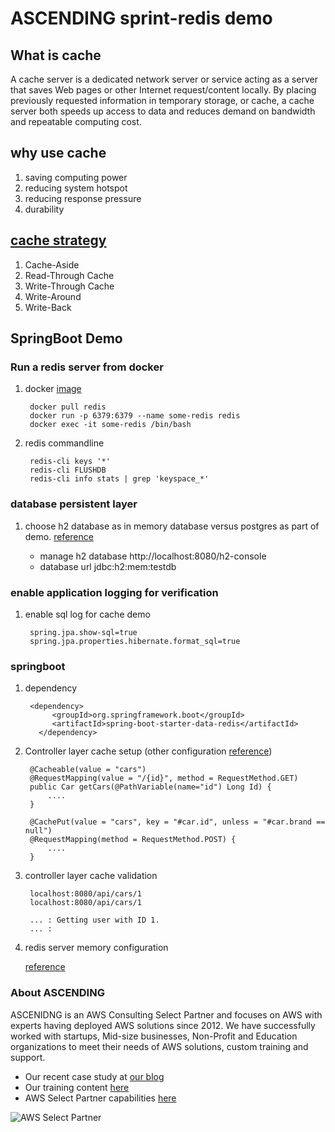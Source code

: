 # ASCENDING sprint-redis demo

## What is cache
A cache server is a dedicated network server or service acting as a server that saves Web pages or other Internet request/content locally. 
By placing previously requested information in temporary storage, or cache, 
a cache server both speeds up access to data and reduces demand on bandwidth and repeatable computing cost.

## why use cache
1. saving computing power
1. reducing system hotspot
1. reducing response pressure
1. durability

## [cache strategy](https://codeahoy.com/2017/08/11/caching-strategies-and-how-to-choose-the-right-one/)
1. Cache-Aside
1. Read-Through Cache
1. Write-Through Cache
1. Write-Around
1. Write-Back


## SpringBoot Demo

### Run a redis server from docker

1. docker [image](https://hub.docker.com/_/redis)

        docker pull redis
        docker run -p 6379:6379 --name some-redis redis
        docker exec -it some-redis /bin/bash

1. redis commandline

        redis-cli keys '*'
        redis-cli FLUSHDB
        redis-cli info stats | grep 'keyspace_*'
        
### database persistent layer

1. choose h2 database as in memory database versus postgres as part of demo. [reference](https://www.springboottutorial.com/spring-boot-and-h2-in-memory-database)
   
   -  manage h2 database http://localhost:8080/h2-console 
   -  database url jdbc:h2:mem:testdb

### enable application logging for verification

1. enable sql log for cache demo
    
        spring.jpa.show-sql=true
        spring.jpa.properties.hibernate.format_sql=true


### springboot

1. dependency

        <dependency>
             <groupId>org.springframework.boot</groupId>
             <artifactId>spring-boot-starter-data-redis</artifactId>
          </dependency>
          
1. Controller layer cache setup (other configuration [reference](https://www.baeldung.com/spring-cache-tutorial))

        @Cacheable(value = "cars")
        @RequestMapping(value = "/{id}", method = RequestMethod.GET)
        public Car getCars(@PathVariable(name="id") Long Id) {
            ....
        }
        
        @CachePut(value = "cars", key = "#car.id", unless = "#car.brand == null")
        @RequestMapping(method = RequestMethod.POST) {
            ....
        }
          
1. controller layer cache validation
    
        localhost:8080/api/cars/1
        localhost:8080/api/cars/1

        ... : Getting user with ID 1.
        ... : 

1. redis server memory configuration

    [reference](https://medium.com/@MatthewFTech/spring-boot-cache-with-redis-56026f7da83a)



### About ASCENDING
ASCENIDNG is an AWS Consulting Select Partner and focuses on AWS with experts having deployed AWS solutions since 2012. We have successfully worked with startups, Mid-size businesses, Non-Profit and Education organizations to meet their needs of AWS solutions, custom training and support. 
* Our recent case study at [our blog](https://blog.frugalops.com)
* Our training content [here](https://www.ascendingdc.com)
* AWS Select Partner capabilities [here](https://aws.amazon.com/partners/find/partnerdetails/?n=ASCENDING%20LLC&id=0010L00001v2JNtQAM)

![AWS Select Partner](https://www.ascendingdc.com/images/aws.png)

